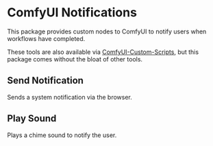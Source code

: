 # ComfyUI Notifications

This package provides custom nodes to ComfyUI to notify users when workflows have completed.

These tools are also available via [ComfyUI-Custom-Scripts](https://github.com/royceschultz/ComfyUI-Custom-Scripts), but this package comes without the bloat of other tools.

## Send Notification

Sends a system notification via the browser.

## Play Sound

Plays a chime sound to notify the user.

